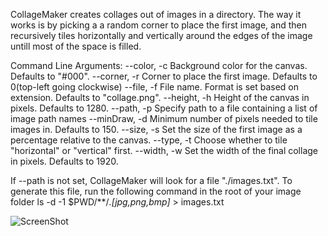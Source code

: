 CollageMaker creates collages out of images in a directory. The way it works is by picking a a random corner to place the first image, and then recursively tiles horizontally and vertically around the edges of the image untill most of the space is filled.

Command Line Arguments:
--color, -c   Background color for the canvas. Defaults to "#000".
--corner, -r  Corner to place the first image. Defaults to 0(top-left going clockwise)
--file, -f    File name. Format is set based on extension. Defaults to "collage.png".
--height, -h  Height of the canvas in pixels. Defaults to 1280.
--path, -p   Specify path to a file containing a list of image path names
--minDraw, -d Minimum number of pixels needed to tile images in. Defaults to 150.
--size, -s    Set the size of the first image as a percentage relative to the canvas.
--type, -t    Choose whether to tile "horizontal" or "vertical" first.
--width, -w   Set the width of the final collage in pixels. Defaults to 1920.

If --path is not set, CollageMaker will look for a file "./images.txt". To generate this file, run the following command in the root of your image folder
ls -d -1 $PWD/**/*.[jpg,png,bmp]* > images.txt

![ScreenShot](https://raw.github.com/Lyle-Tafoya/CollageMaker/master/screenshot.jpg)
